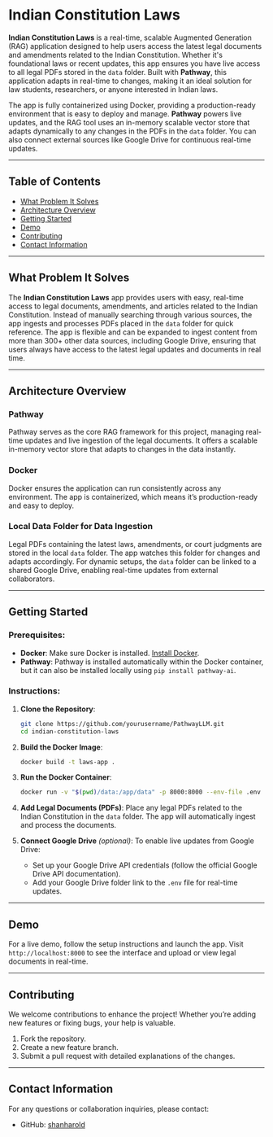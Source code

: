 # Indian Constitution Laws

**Indian Constitution Laws** is a real-time, scalable Augmented Generation (RAG) application designed to help users access the latest legal documents and amendments related to the Indian Constitution. Whether it's foundational laws or recent updates, this app ensures you have live access to all legal PDFs stored in the `data` folder. Built with **Pathway**, this application adapts in real-time to changes, making it an ideal solution for law students, researchers, or anyone interested in Indian laws.

The app is fully containerized using Docker, providing a production-ready environment that is easy to deploy and manage. **Pathway** powers live updates, and the RAG tool uses an in-memory scalable vector store that adapts dynamically to any changes in the PDFs in the `data` folder. You can also connect external sources like Google Drive for continuous real-time updates.

---

## Table of Contents
- [What Problem It Solves](#what-problem-it-solves)
- [Architecture Overview](#architecture-overview)
- [Getting Started](#getting-started)
- [Demo](#demo)
- [Contributing](#contributing)
- [Contact Information](#contact-information)

---

## What Problem It Solves

The **Indian Constitution Laws** app provides users with easy, real-time access to legal documents, amendments, and articles related to the Indian Constitution. Instead of manually searching through various sources, the app ingests and processes PDFs placed in the `data` folder for quick reference. The app is flexible and can be expanded to ingest content from more than 300+ other data sources, including Google Drive, ensuring that users always have access to the latest legal updates and documents in real time.

---

## Architecture Overview

### Pathway
Pathway serves as the core RAG framework for this project, managing real-time updates and live ingestion of the legal documents. It offers a scalable in-memory vector store that adapts to changes in the data instantly.

### Docker
Docker ensures the application can run consistently across any environment. The app is containerized, which means it’s production-ready and easy to deploy.

### Local Data Folder for Data Ingestion
Legal PDFs containing the latest laws, amendments, or court judgments are stored in the local `data` folder. The app watches this folder for changes and adapts accordingly. For dynamic setups, the `data` folder can be linked to a shared Google Drive, enabling real-time updates from external collaborators.

---

## Getting Started

### Prerequisites:
- **Docker**: Make sure Docker is installed. [Install Docker](https://docs.docker.com/get-docker/).
- **Pathway**: Pathway is installed automatically within the Docker container, but it can also be installed locally using `pip install pathway-ai`.

### Instructions:
1. **Clone the Repository**:
    ```bash
    git clone https://github.com/yourusername/PathwayLLM.git
    cd indian-constitution-laws
    ```

2. **Build the Docker Image**:
    ```bash
    docker build -t laws-app .
    ```

3. **Run the Docker Container**:
    ```bash
    docker run -v "$(pwd)/data:/app/data" -p 8000:8000 --env-file .env laws-app
    ```

4. **Add Legal Documents (PDFs)**:
    Place any legal PDFs related to the Indian Constitution in the `data` folder. The app will automatically ingest and process the documents.

5. **Connect Google Drive** *(optional)*:
    To enable live updates from Google Drive:
    - Set up your Google Drive API credentials (follow the official Google Drive API documentation).
    - Add your Google Drive folder link to the `.env` file for real-time updates.

---

## Demo

For a live demo, follow the setup instructions and launch the app. Visit `http://localhost:8000` to see the interface and upload or view legal documents in real-time.

---

## Contributing

We welcome contributions to enhance the project! Whether you’re adding new features or fixing bugs, your help is valuable.

1. Fork the repository.
2. Create a new feature branch.
3. Submit a pull request with detailed explanations of the changes.

---

## Contact Information

For any questions or collaboration inquiries, please contact:

- GitHub: [shanharold](https://github.com/shanharold)
